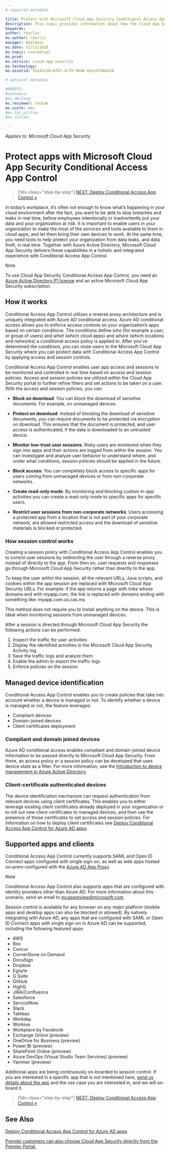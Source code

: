 ```yaml
---
# required metadata

title: Protect with Microsoft Cloud App Security Conditional Access App Control| Microsoft Docs
description: This topic provides information about how the Cloud App Security Conditional Access App Control reverse proxy works.
keywords:
author: rkarlin
ms.author: rkarlin
manager: mbaldwin
ms.date: 11/13/2018
ms.topic: conceptual
ms.prod:
ms.service: cloud-app-security
ms.technology:
ms.assetid: 35a43120-bf67-4cf9-9b48-ebe157dbbd18

# optional metadata

#ROBOTS:
#audience:
#ms.devlang:
ms.reviewer: reutam
ms.suite: ems
#ms.tgt_pltfrm:
#ms.custom:

---
```

*Applies to: Microsoft Cloud App Security*


# Protect apps with Microsoft Cloud App Security Conditional Access App Control

>[!div class="step-by-step"]
[NEXT: Deploy Conditional Access App Control »](proxy-deployment-aad.md)


In today’s workplace, it’s often not enough to know what’s happening in your cloud environment after the fact, you want to be able to stop breaches and leaks in real time, before employees intentionally or inadvertently put your data and your organization at risk. It is important to enable users in your organization to make the most of the services and tools available to them in cloud apps, and let them bring their own devices to work. At the same time, you need tools to help protect your organization from data leaks, and data theft, in real time. Together with Azure Active Directory, Microsoft Cloud App Security delivers these capabilities in a holistic and integrated experience with Conditional Access App Control.

> [!NOTE]
> To use Cloud App Security Conditional Access App Control, you need an [Azure Active Directory P1 license](https://azure.microsoft.com/pricing/details/active-directory/) and an active Microsoft Cloud App Security subscription.
>

## How it works

Conditional Access App Control utilizes a reverse proxy architecture and is uniquely integrated with Azure AD conditional access. Azure AD conditional access allows you to enforce access controls on your organization’s apps based on certain conditions. The conditions define *who* (for example a user, or group of users) and *what* (which cloud apps) and *where* (which locations and networks) a conditional access policy is applied to. After you’ve determined the conditions, you can route users to the Microsoft Cloud App Security where you can protect data with Conditional Access App Control by applying access and session controls.

Conditional Access App Control enables user app access and sessions to be monitored and controlled in real time based on access and session policies. Access and session policies are utilized within the Cloud App Security portal to further refine filters and set actions to be taken on a user. With the access and session policies, you can:

-	**Block on download**: You can block the download of sensitive documents. For example, on unmanaged devices.

-	**Protect on download**: Instead of blocking the download of sensitive documents, you can require documents to be protected via encryption on download. This ensures that the document is protected, and user access is authenticated, if the data is downloaded to an untrusted device. 

-	**Monitor low-trust user sessions**: Risky users are monitored when they sign into apps and their actions are logged from within the session. You can investigate and analyze user behavior to understand where, and under what conditions, session policies should be applied in the future. 

- **Block access**: You can completely block access to specific apps for users coming from unmanaged devices or from non-corporate networks.

- **Create read-only mode**: By monitoring and blocking custom in-app activities you can create a read-only mode to specific apps for specific users.  

- **Restrict user sessions from non-corporate networks**: Users accessing a protected app from a location that is not part of your corporate network, are allowed restricted access and the download of sensitive materials is blocked or protected.

### How session control works

Creating a session policy with Conditional Access App Control enables you to control user sessions by redirecting the user through a reverse proxy instead of directly to the app. From then on, user requests and responses go through Microsoft Cloud App Security rather than directly to the app.

To keep the user within the session, all the relevant URLs, Java scripts, and cookies within the app session are replaced with Microsoft Cloud App Security URLs. For example: if the app returns a page with links whose domains end with myapp.com, the link is replaced with domains ending with something like: myapp.com.us.cas.ms 

This method does not require you to install anything on the device. This is ideal when monitoring sessions from unmanaged devices. 

After a session is directed through Microsoft Cloud App Security the following actions can be performed:
1. Inspect the traffic for user activities
2. Display the identified activities in the Microsoft Cloud App Security Activity log
3. Save the traffic logs and analyze them
4. Enable the admin to export the traffic logs
5. Enforce policies on the session

## Managed device identification

Conditional Access App Control enables you to create policies that take into account whether a device is managed or not. To identify whether a device is managed or not, the feature leverages:

-	Compliant devices 
-	Domain-joined devices 
-	Client certificates deployment
 
 
### Compliant and domain joined devices
Azure AD conditional access enables compliant and domain-joined device information to be passed directly to Microsoft Cloud App Security. From there, an access policy or a session policy can be developed that uses device state as a filter.
For more information, see the [Introduction to device management in Azure Active Directory](https://docs.microsoft.com/azure/active-directory/device-management-introduction). 

### Client-certificate authenticated devices

The device identification mechanism can request authentication from relevant devices using client certificates. This enables you to either leverage existing client certificates already deployed in your organization or to roll out new client certificates to managed devices, and then use the presence of those certificates to set access and session policies. For information on how to deploy client certificates see [Deploy Conditional Access App Control for Azure AD apps](proxy-deployment-aad.md).
 
## Supported apps and clients

Conditional Access App Control currently supports SAML and Open ID Connect apps configured with single sign-on, as well as web apps hosted on-prem configured with the [Azure AD App Proxy](https://docs.microsoft.com/azure/active-directory/manage-apps/application-proxy).
> [!NOTE]
> Conditional Access App Control also supports apps that are configured with identity providers other than Azure AD. For more information about this scenario, send an email to mcaspreview@microsoft.com.

Session control is available for any browser on any major platform (mobile apps and desktop apps can also be blocked or allowed). By natively integrating with Azure AD, any apps that are configured with SAML or Open ID Connect apps with single sign-on in Azure AD can be supported, including the following featured apps:

- AWS
- Box
- Concur
- CornerStone on Demand
- DocuSign
- Dropbox
- Egnyte
- G Suite
- GitHub
- HighQ
- JIRA/Confluence
- Salesforce
- ServiceNow
- Slack
- Tableau
- Workday
- Workiva
- Workplace by Facebook
- Exchange Online (preview)
- OneDrive for Business (preview)
- Power BI (preview)
- SharePoint Online (preview)
- Azure DevOps (Visual Studio Team Services) (preview)
- Yammer (preview)



Additional apps are being continuously on-boarded to session control. If you are interested in a specific app that is not mentioned here, [send us details about the app](mailto:casfeedback@microsoft.com) and the use case you are interested in, and we will on-board it.



>[!div class="step-by-step"]
[NEXT: Deploy Conditional Access App Control »](proxy-deployment-aad.md)


## See Also  
[Deploy Conditional Access App Control for Azure AD apps](proxy-deployment-aad.md)   

[Premier customers can also choose Cloud App Security directly from the Premier Portal.](https://premier.microsoft.com/)  
  



